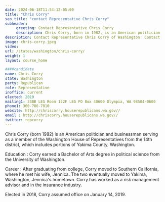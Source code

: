 ```yaml
---
date: 2024-06-18T11:54:12-05:00
title: "Chris Corry"
seo_title: "contact Representative Chris Corry"
subheader:
     greeting: Contact Representative Chris Corry
     description: Chris Corry, born in 1982, is an American politician affiliated with the Republican Party. He assumed office as a member of the Washington House of Representatives, representing District 14-Position 1, on January 14, 2019.
description: Contact Representative Chris Corry of Washington. Contact information for Chris Corry includes email address, phone number, and mailing address.
image: chris-corry.jpeg
video:
url: /states/washington/chris-corry/
weight: 1
layout: course_home

####candidate
name: Chris Corry
state: Washington
party: Republican
role: Representative
inoffice: current
elected: 2019
mailing1: 338B LEG Room 122F LEG PO Box 40600 Olympia, WA 98504-0600
phone1: 360-786-7810
website: http://chriscorry.houserepublicans.wa.gov//
email : http://chriscorry.houserepublicans.wa.gov//
twitter: repcorry
---
```

Chris Corry (born 1982) is an American politician and businessman serving as a member of the Washington House of Representatives from the 14th district, which includes portions of Yakima County, Washington.

Education :
Corry earned a Bachelor of Arts degree in political science from the University of Washington.

Career :
After graduating from college, Corry moved to Southern California, where he met his wife, Jennica. The two eventually moved to Yakima, Washington, Jennica's hometown. Corry has worked as a risk management advisor and in the insurance industry.

Elected in 2018, Corry assumed office on January 14, 2019.
